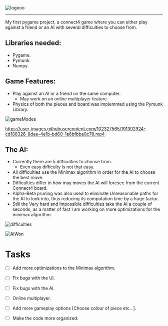 ![logooo](https://user-images.githubusercontent.com/102327565/191298260-2b52c59b-e5f4-49a1-bcdd-dad0bcac1b17.png)


<hr>



My first pygame project, a connect4 game where  you can either play against a friend or an AI with several 
difficulties to choose from.
<br>

## Libraries needed:
  * Pygame.
  * Pymunk.
  * Numpy.

## Game Features:
  * Play against an AI or a friend on the same computer.
    - May work on an online multiplayer feature.
  * Physics of both the pieces and board was implemnted using the Pymunk Library.
  
![gameModes](https://user-images.githubusercontent.com/102327565/191301924-1130bbcc-8f02-4d1f-8d0b-cc280817d29a.png)
 
https://user-images.githubusercontent.com/102327565/191302924-cd188326-8dee-4e1b-bd60-1a6bfbba0c78.mp4



## The AI:
  * Currently there are 5 difficulties to choose from.
    - Even easy difficulty is not that easy.
  * All difficulties use the Minimax algorithm in order for the AI to choose the best move.
  * Difficulties differ in how may moves the AI will foresee from the current Connect4 board.
  * Alpha-Beta pruning was also used to eliminate Unreasonable paths for the AI to look into, thus reducing its computation time by a huge factor.
  * Still the Very hard and Impossible difficulties take the AI a couple of seconds, as a matter of fact I am working on more optimizations for the minimax algorithm.
 
![difficulties](https://user-images.githubusercontent.com/102327565/191300734-68613dad-99c2-4b36-a49f-9f4fcae3a0e5.png)

![AiWon](https://user-images.githubusercontent.com/102327565/191300814-7b16b4f3-2c32-4fe9-807e-305595c87cd0.png)


# Tasks 
- [ ] Add more optimizations to the Minimax algorithm.
- [ ] Fix bugs with the UI.
- [ ] Fix bugs with the AI.
- [ ] Online multiplayer.
- [ ] Add more gameplay options [Choose colour of piece etc.. ].
- [ ] Make the code more organized.


